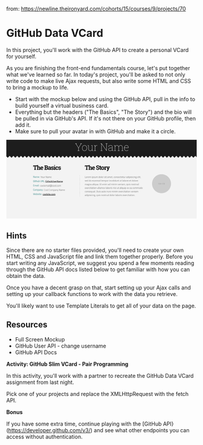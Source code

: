 from: https://newline.theironyard.com/cohorts/15/courses/9/projects/70

# GitHub Data VCard
In this project, you'll work with the GitHub API to create a personal VCard for yourself.

As you are finishing the front-end fundamentals course, let's put together what we've learned so far. In today's project, you'll be asked to not only write code to make live Ajax requests, but also write some HTML and CSS to bring a mockup to life.

* Start with the mockup below and using the GitHub API, pull in the info to build yourself a virtual business card.
* Everything but the headers ("The Basics", "The Story") and the bio will be pulled in via GitHub's API. If it's not there on your GitHub profile, then add it.
* Make sure to pull your avatar in with GitHub and make it a circle.

![image](./images/9f221821-github-portfolio.png)

## Hints  
Since there are no starter files provided, you'll need to create your own HTML, CSS and JavaScript file and link them together properly. Before you start writing any JavaScript, we suggest you spend a few moments reading through the GitHub API docs listed below to get familiar with how you can obtain the data.

Once you have a decent grasp on that, start setting up your Ajax calls and setting up your callback functions to work with the data you retrieve.

You'll likely want to use Template Literals to get all of your data on the page.

## Resources  
* Full Screen Mockup
* GitHub User API - change username
* GitHub API Docs







**Activity: GitHub Slim VCard - Pair Programming**

In this activity, you'll work with a partner to recreate the GitHub Data VCard assignment from last night.

Pick one of your projects and replace the XMLHttpRequest with the fetch API.

**Bonus**

If you have some extra time, continue playing with the [GitHub API}(https://developer.github.com/v3/) and see what other endpoints you can access without authentication.
